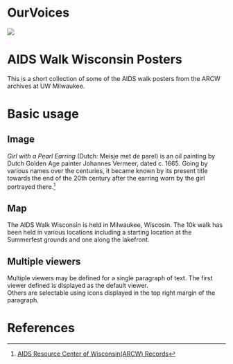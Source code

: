 # OurVoices
<a href="https://juncture-digital.org"><img src="https://juncture-digital.org/images/ve-button.png"></a>

<param ve-config 
       title="AIDs Walk Posters"
       author="Cora Terletzky"
       banner="https://collections.lib.uwm.edu/customizations/collection/arcw/arcw-header.jpg" 
       layout="vertical">


# AIDS Walk Wisconsin Posters

This is a short collection of some of the AIDS walk posters from the ARCW archives at UW Milwaukee. 
<param ve-image 
       url="https://collections.lib.uwm.edu/digital/iiif/arcw/212/full/full/0/default.jpg">

# Basic usage

## Image

_Girl with a Pearl Earring_ (Dutch: Meisje met de parel) is an oil painting by Dutch Golden Age painter Johannes Vermeer, 
dated c. 1665. Going by various names over the centuries, it became known by its present title towards the end of the 
20th century after the earring worn by the girl portrayed there.[^1]
<param ve-image 
       label="Girl with a Pearl Earring" 
       description="painting by Johannes Vermeer" 
       license="public domain" 
       url="https://upload.wikimedia.org/wikipedia/commons/0/0f/1665_Girl_with_a_Pearl_Earring.jpg">

## Map

The AIDS Walk Wisconsin is held in Milwaukee, Wiscosin. The 10k walk has been held in various locations including a starting location at the Summerfest grounds and one along the lakefront. 
<meta name="geo.position" content="43.05; -87.95">

## Multiple viewers

Multiple viewers may be defined for a single paragraph of text.  The first viewer defined is displayed as the default viewer.  
Others are selectable using icons displayed in the top right margin of the paragraph.
<param ve-image 
       manifest="https://iiif.juncture-digital.org/manifest/6dd738aed85597cac540ad31dd5818e86ef7f2918c7b43a9eb3123d5538e6e4c">
<param ve-map center="Q36600" zoom="11">

# References

[^1]: [AIDS Resource Center of Wisconsin(ARCW) Records](https://uwm.edu/lib-collections/arcw/)
